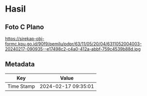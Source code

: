 # Hasil

## Foto C Plano

https://sirekap-obj-formc.kpu.go.id/90f9/pemilu/pdpr/63/11/05/20/04/6311052004003-20240217-090935--e17498c2-c4a0-412a-abbf-759c4539b88d.jpg


## Metadata

| Key        | Value               |
| ---------- | ------------------- |
| Time Stamp | 2024-02-17 09:35:01 |




